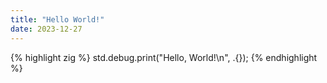 ```yaml
---
title: "Hello World!"
date: 2023-12-27
---
```


{% highlight zig %}
std.debug.print("Hello, World!\n", .{});
{% endhighlight %}
